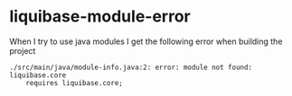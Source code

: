 # liquibase-module-error


When I try to use java modules I get the following error when building the project

```shell
./src/main/java/module-info.java:2: error: module not found: liquibase.core
    requires liquibase.core;
```
